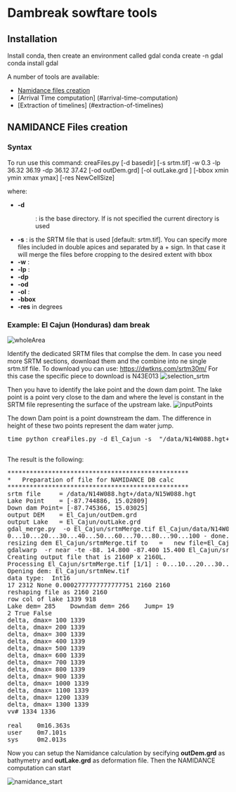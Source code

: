 # Dambreak sowftare tools
## Installation
Install conda, then create an environment  called gdal
conda create -n gdal
conda install gdal

A number of tools are available:
* <a href="https://github.com/annunal/DamBreak/blob/main/README.md#namidance-files-creation">Namidance files creation</a>
* [Arrival Time computation] (#arrival-time-computation)
* [Extraction of timelines] (#extraction-of-timelines)

## NAMIDANCE Files creation
### Syntax
To run use this command:
creaFiles.py [-d basedir] [-s srtm.tif] -w  0.3 -lp 36.32  36.19 -dp 36.12 37.42 [-od outDem.grd]  [-ol outLake.grd ]  [-bbox xmin ymin xmax ymax] [-res NewCellSize]

where:

* **-d** <dir>:  is the base directory. If is not specified the current directory is used
* **-s** <fname>:  is the SRTM file that is used [default:  srtm.tif].  You can specify more files included in double apices and separated by a + sign. In that case it will merge the files before cropping to the desired extent with bbox
* **-w** <sizeKM>:
* **-lp** <lon lat>:
* **-dp** <lon lat> 
* **-od** <output dem grid>
* **-ol** <output Lake grid>:
* **-bbox** <xmin ymin xmax ymax>
* **-res** <NewCellSize> in degrees


### Example: El Cajun (Honduras) dam break
![wholeArea](https://user-images.githubusercontent.com/10267112/218968706-29ab1a9e-53be-4596-b036-70241c9039de.png)


Identify the dedicated SRTM files that complse the dem. In case you need more SRTM sections, download them and the combine into ne single srtm.tif file.
To download you can use:  https://dwtkns.com/srtm30m/
For this case the specific piece to download is N43E013
![selection_srtm](https://user-images.githubusercontent.com/10267112/218966318-7aab2e1d-c40d-460a-a218-9949566eaf04.JPG)

Then you have to identify the lake point and the down dam point.  The lake point is a point very close to the dam and where the level is constant in the SRTM file representing the surface of the upstream lake.
![inputPoints](https://user-images.githubusercontent.com/10267112/218968378-faee4bea-8703-4eb3-9478-5c351106dbd2.png)


The down Dam point is a point downstream the dam. The difference in height of these two points represent the dam water jump.

  <pre>
time python creaFiles.py -d El_Cajun -s  "/data/N14W088.hgt+/data/N15W088.hgt"  -w 0.06  -lp -87.744886  15.02809  -dp -87.745366  15.030250 -bbox "-88. 14.800 -87.400 15.400"
  </pre>

The result is the following:
<pre>
*************************************************
*   Preparation of file for NAMIDANCE DB calc
*************************************************
srtm file     = /data/N14W088.hgt+/data/N15W088.hgt
Lake Point    = [-87.744886, 15.02809]
Down dam Point= [-87.745366, 15.03025]
output DEM    = El_Cajun/outDem.grd
output Lake   = El_Cajun/outLake.grd
gdal_merge.py  -o El_Cajun/srtmMerge.tif El_Cajun/data/N14W088.hgt El_Cajun/data/N15W088.hgt
0...10...20...30...40...50...60...70...80...90...100 - done.
resizing dem El_Cajun/srtmMerge.tif to   =   new file=El_Cajun/srtmNew.tif  to: -88. 14.800 -87.400 15.400
gdalwarp  -r near -te -88. 14.800 -87.400 15.400 El_Cajun/srtmMerge.tif El_Cajun/srtmNew.tif
Creating output file that is 2160P x 2160L.
Processing El_Cajun/srtmMerge.tif [1/1] : 0...10...20...30...40...50...60...70...80...90...100 - done.
Opening dem: El_Cajun/srtmNew.tif
data type:  Int16
17 2312 None 0.0002777777777777751 2160 2160
reshaping file as 2160 2160
row col of lake 1339 918
Lake dem= 285    Downdam dem= 266    Jump= 19
2 True False
delta, dmax= 100 1339
delta, dmax= 200 1339
delta, dmax= 300 1339
delta, dmax= 400 1339
delta, dmax= 500 1339
delta, dmax= 600 1339
delta, dmax= 700 1339
delta, dmax= 800 1339
delta, dmax= 900 1339
delta, dmax= 1000 1339
delta, dmax= 1100 1339
delta, dmax= 1200 1339
delta, dmax= 1300 1339
vv# 1334 1336

real    0m16.363s
user    0m7.101s
sys     0m2.013s
</pre>

  Now you can setup the Namidance calculation by secifying **outDem.grd** as bathymetry and **outLake.grd** as deformation file. Then the NAMIDANCE computation can start
 
  ![namidance_start](https://user-images.githubusercontent.com/10267112/218967068-f8d84762-3dc2-4c6b-bada-970b15817ff8.JPG)

